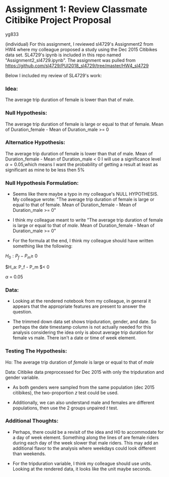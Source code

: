 

# Assignment 1: Review Classmate Citibike Project Proposal

yg833

(individual) For this assignment, I reviewed sl4729's Assignment2 from HW4 where my colleague proposed a study using the Dec 2015 Citibikes data set. SL4729's ipynb is included in this repo named "Assignment2_sl4729.ipynb". The assignment was pulled from https://github.com/sl4729/PUI2018_sl4729/tree/master/HW4_sl4729

Below I included my review of SL4729's work:

### Idea:
The average trip duration of female is lower than that of male.

### Null Hypothesis:
The average trip duration of female is large or equal to that of female. Mean of Duration_female - Mean of Duration_male >= 0

### Alternatice Hypothesis:
The average trip duration of female is lower than that of male. Mean of Duration_female - Mean of Duration_male < 0
I will use a significance level $\alpha=0.05$,which means I want the probability of getting a result at least as significant as mine to be less then 5%


### Null Hypothesis Formulation:

* Seems like there maybe a typo in my colleague's NULL HYPOTHESIS. My colleague wrote: "The average trip duration of female is large or equal to that of female. Mean of Duration_female - Mean of Duration_male >= 0" 

* I think my colleague meant to write "The average trip duration of female is large or equal to that of _male_. Mean of Duration_female - Mean of Duration_male >= 0"

* For the formula at the end, I think my colleague should have written something like the following:

 $H_0: P_f - P_m \geq$ 0 
    
 $H_a: P_f - P_m $< 0    
    
 $\alpha$ = 0.05  

### Data:

* Looking at the rendered notebook from my colleague, in general it appears that the appropriate features are present to answer the question.

* The trimmed down data set shows tripduration, gender, and date. So perhaps the date timestamp column is not actually needed for this analysis considering the idea only is about average trip duration for female vs male. There isn't a date or time of week element.

### Testing The Hypothesis:

Ho: The average trip duration of _female_ is large or equal to that of _male_

Data: Citibike data preprocessed for Dec 2015 with only the tripduration and gender variable.

* As both genders were sampled from the same population (dec 2015 citibikes), the two-proportion _z_ test could be used. 

* Additionally, we can also understand male and females are different populations, then use the 2 groups unpaired _t_ test.

### Additional Thoughts:

* Perhaps, there could be a revisit of the idea and H0 to accommodate for a day of week element. Something along the lines of are female riders during each day of the week slower that male riders. This may add an additional flavor to the analysis where weekdays could look different than weekends.

* For the tripduration variable, I think my colleague should use units. Looking at the rendered data, it looks like the unit maybe seconds.
